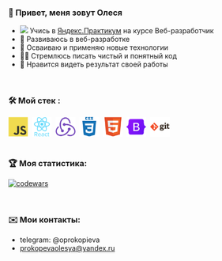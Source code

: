 ### 👋 Привет, меня зовут Олеся


- <img src="https://media.giphy.com/media/WUlplcMpOCEmTGBtBW/giphy.gif" width="30"> Учись в [Яндекс.Практикум](https://practicum.yandex.ru/) на курсе Веб-разработчик
- :eyes: Развиваюсь в веб-разработке
- :school: Осваиваю и применяю новые технологии
- ✍🏻 Стремлюсь писать чистый и понятный код
- :dart: Нравится видеть результат своей работы


&nbsp;
&nbsp;


### :hammer_and_wrench: Мой стек :
<div>
  <img src="https://github.com/devicons/devicon/blob/master/icons/javascript/javascript-original.svg" title="JavaScript" alt="JavaScript" width="40" height="40"/>&nbsp;
  <img src="https://github.com/devicons/devicon/blob/master/icons/react/react-original-wordmark.svg" title="React" alt="React" width="40" height="40"/>&nbsp;
  <img src="https://github.com/devicons/devicon/blob/master/icons/redux/redux-original.svg" title="Redux" alt="Redux " width="40" height="40"/>&nbsp;
  <img src="https://github.com/devicons/devicon/blob/master/icons/css3/css3-plain-wordmark.svg"  title="CSS3" alt="CSS" width="40" height="40"/>&nbsp;
  <img src="https://github.com/devicons/devicon/blob/master/icons/html5/html5-original.svg" title="HTML5" alt="HTML" width="40" height="40"/>&nbsp;
  <img src="https://github.com/devicons/devicon/blob/master/icons/bootstrap/bootstrap-original.svg" title="Bootstrap" alt="Bootstrap" width="40" height="40"/>&nbsp;
  <img src="https://github.com/devicons/devicon/blob/master/icons/git/git-original-wordmark.svg" title="Git" **alt="Git" width="40" height="40"/>
</div>
&nbsp;
&nbsp;
&nbsp;


### 🏆 Моя статистика:

[![codewars](https://www.codewars.com/users/Oleeesya/badges/large)](https://www.codewars.com/users/Oleeesya)   

&nbsp;
&nbsp;
&nbsp;
&nbsp;

### ✉️ Мои контакты:

- telegram: @oprokopieva
- prokopevaolesya@yandex.ru

